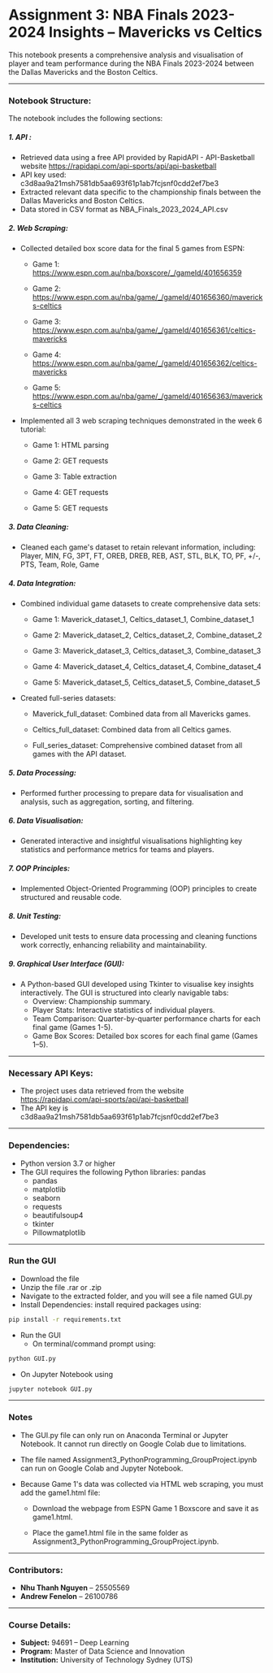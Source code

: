 # Assignment 3: NBA Finals 2023-2024 Insights – Mavericks vs Celtics

This notebook presents a comprehensive analysis and visualisation of player and team performance during the NBA Finals 2023-2024 between the Dallas Mavericks and the Boston Celtics.

---

### **Notebook Structure:**
The notebook includes the following sections:
##### **1. API** : 
- Retrieved data using a free API provided by RapidAPI - API-Basketball website https://rapidapi.com/api-sports/api/api-basketball
- API key used: c3d8aa9a21msh7581db5aa693f61p1ab7fcjsnf0cdd2ef7be3
- Extracted relevant data specific to the championship finals between the Dallas Mavericks and Boston Celtics.
- Data stored in CSV format as NBA_Finals_2023_2024_API.csv

##### **2. Web Scraping:** 
- Collected detailed box score data for the final 5 games from ESPN:

  - Game 1: https://www.espn.com.au/nba/boxscore/_/gameId/401656359

  - Game 2: https://www.espn.com.au/nba/game/_/gameId/401656360/mavericks-celtics

  - Game 3: https://www.espn.com.au/nba/game/_/gameId/401656361/celtics-mavericks

  - Game 4: https://www.espn.com.au/nba/game/_/gameId/401656362/celtics-mavericks

  - Game 5: https://www.espn.com.au/nba/game/_/gameId/401656363/mavericks-celtics

- Implemented all 3 web scraping techniques demonstrated in the week 6 tutorial:

  - Game 1: HTML parsing

  - Game 2: GET requests

  - Game 3: Table extraction

  - Game 4: GET requests

  - Game 5: GET requests

##### **3. Data Cleaning:** 

- Cleaned each game's dataset to retain relevant information, including: Player, MIN, FG, 3PT, FT, OREB, DREB, REB, AST, STL, BLK, TO, PF, +/-, PTS, Team, Role, Game

##### **4. Data Integration:** 
- Combined individual game datasets to create comprehensive data sets:

  - Game 1: Maverick_dataset_1, Celtics_dataset_1, Combine_dataset_1

  - Game 2: Maverick_dataset_2, Celtics_dataset_2, Combine_dataset_2

  - Game 3: Maverick_dataset_3, Celtics_dataset_3, Combine_dataset_3

  - Game 4: Maverick_dataset_4, Celtics_dataset_4, Combine_dataset_4

  - Game 5: Maverick_dataset_5, Celtics_dataset_5, Combine_dataset_5

- Created full-series datasets:

  - Maverick_full_dataset: Combined data from all Mavericks games.

  - Celtics_full_dataset: Combined data from all Celtics games.

  - Full_series_dataset: Comprehensive combined dataset from all games with the API dataset.

##### **5. Data Processing:** 
- Performed further processing to prepare data for visualisation and analysis, such as aggregation, sorting, and filtering.

##### **6. Data Visualisation:** 
- Generated interactive and insightful visualisations highlighting key statistics and performance metrics for teams and players.

##### **7. OOP Principles:**

- Implemented Object-Oriented Programming (OOP) principles to create structured and reusable code.

##### **8. Unit Testing:**
- Developed unit tests to ensure data processing and cleaning functions work correctly, enhancing reliability and maintainability.

##### **9. Graphical User Interface (GUI):** 
- A Python-based GUI developed using Tkinter to visualise key insights interactively. The GUI is structured into clearly navigable tabs:
  - Overview: Championship summary.
  - Player Stats: Interactive statistics of individual players.
  - Team Comparison: Quarter-by-quarter performance charts for each final game (Games 1-5).
  - Game Box Scores: Detailed box scores for each final game (Games 1–5).
    
---

### **Necessary API Keys:**
- The project uses data retrieved from the website https://rapidapi.com/api-sports/api/api-basketball
- The API key is c3d8aa9a21msh7581db5aa693f61p1ab7fcjsnf0cdd2ef7be3

---
### **Dependencies:**
- Python version 3.7 or higher
- The GUI requires the following Python libraries:
 pandas
  - pandas  
  - matplotlib  
  - seaborn  
  - requests  
  - beautifulsoup4  
  - tkinter  
  - Pillowmatplotlib
  
---

### **Run the GUI**
- Download the file
- Unzip the file .rar or .zip 
- Navigate to the extracted folder, and you will see a file named GUI.py
- Install Dependencies: install required packages using:
```bash
pip install -r requirements.txt
```

- Run the GUI
  - On terminal/command prompt using:
```bash
python GUI.py
``` 
  - On Jupyter Notebook using
```bash
jupyter notebook GUI.py
```
---
### **Notes**
- The GUI.py file can only run on Anaconda Terminal or Jupyter Notebook. It cannot run directly on Google Colab due to limitations.

- The file named Assignment3_PythonProgramming_GroupProject.ipynb can run on Google Colab and Jupyter Notebook.

- Because Game 1's data was collected via HTML web scraping, you must add the game1.html file:

  - Download the webpage from ESPN Game 1 Boxscore and save it as game1.html.

  - Place the game1.html file in the same folder as Assignment3_PythonProgramming_GroupProject.ipynb.


---
### **Contributors:**
- **Nhu Thanh Nguyen** – 25505569  
- **Andrew Fenelon** – 26100786  

---

###  **Course Details:**
- **Subject:** 94691 – Deep Learning  
- **Program:** Master of Data Science and Innovation  
- **Institution:** University of Technology Sydney (UTS)


